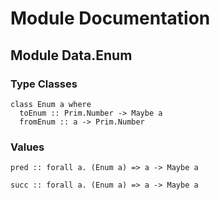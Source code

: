 # Module Documentation

## Module Data.Enum

### Type Classes

    class Enum a where
      toEnum :: Prim.Number -> Maybe a
      fromEnum :: a -> Prim.Number


### Values

    pred :: forall a. (Enum a) => a -> Maybe a

    succ :: forall a. (Enum a) => a -> Maybe a
